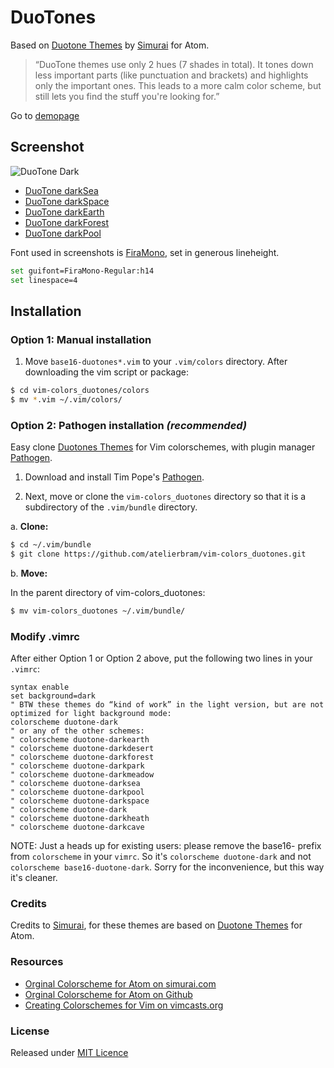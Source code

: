 # DuoTones
Based on [Duotone Themes](http://simurai.com/projects/2016/01/01/duotone-themes/) by [Simurai](http://simurai.com/) for Atom.

> “DuoTone themes use only 2 hues (7 shades in total). It tones down less important parts (like punctuation and brackets) and highlights only the important ones. This leads to a more calm color scheme, but still lets you find the stuff you're looking for.”

Go to [demopage](http://atelierbram.github.io/syntax-highlighting/duotones)

## Screenshot
![DuoTone Dark](http://atelierbram.github.io/syntax-highlighting/assets/img/duotones-dark_vim_960x640.png "DuoTone Dark")

- [DuoTone darkSea](http://atelierbram.github.io/syntax-highlighting/assets/img/duotones-darkSea_vim_960x640.png "DuoTone Dark")
- [DuoTone darkSpace](http://atelierbram.github.io/syntax-highlighting/assets/img/duotones-darkSpace_vim_960x640.png "DuoTone Dark")
- [DuoTone darkEarth](http://atelierbram.github.io/syntax-highlighting/assets/img/duotones-darkEarth_vim_960x640.png "DuoTone Dark")
- [DuoTone darkForest](http://atelierbram.github.io/syntax-highlighting/assets/img/duotones-darkForest_vim_960x640.png "DuoTone Dark")
- [DuoTone darkPool](http://atelierbram.github.io/syntax-highlighting/assets/img/duotones-darkPool_vim_960x640.png "DuoTone Dark")

Font used in screenshots is [FiraMono](http://www.carrois.com/fira-4-1/#download), set in generous lineheight.

```bash
set guifont=FiraMono-Regular:h14
set linespace=4
```

## Installation

### Option 1: Manual installation

1.  Move `base16-duotones*.vim` to your `.vim/colors` directory. After downloading the
vim script or package:

```bash
$ cd vim-colors_duotones/colors
$ mv *.vim ~/.vim/colors/
```

### Option 2: Pathogen installation ***(recommended)***
Easy clone [Duotones Themes](http://atelierbram.github.io/syntax-highlighting/duotones/ "colorschemes, made with Base16 Builder") for Vim colorschemes, with plugin manager [Pathogen].

1.  Download and install Tim Pope's [Pathogen].

2.  Next, move or clone the `vim-colors_duotones` directory so that it is
a subdirectory of the `.vim/bundle` directory.

a. **Clone:**

```bash
$ cd ~/.vim/bundle
$ git clone https://github.com/atelierbram/vim-colors_duotones.git
```

b. **Move:**

In the parent directory of vim-colors_duotones:

```bash
$ mv vim-colors_duotones ~/.vim/bundle/
```

### Modify .vimrc

After either Option 1 or Option 2 above, put the following two lines in your
`.vimrc`:

```vim
syntax enable
set background=dark
" BTW these themes do “kind of work” in the light version, but are not optimized for light background mode:
colorscheme duotone-dark
" or any of the other schemes:
" colorscheme duotone-darkearth
" colorscheme duotone-darkdesert
" colorscheme duotone-darkforest
" colorscheme duotone-darkpark
" colorscheme duotone-darkmeadow
" colorscheme duotone-darksea
" colorscheme duotone-darkpool
" colorscheme duotone-darkspace
" colorscheme duotone-dark
" colorscheme duotone-darkheath
" colorscheme duotone-darkcave
```

NOTE: Just a heads up for existing users: please remove the base16- prefix from `colorscheme` in your `vimrc`.
So it's `colorscheme duotone-dark` and not `colorscheme base16-duotone-dark`. Sorry for the inconvenience, but this way it's cleaner.


### Credits
Credits to [Simurai](http://simurai.com/), for these themes are based on [Duotone Themes](http://simurai.com/projects/2016/01/01/duotone-themes/) for Atom.

### Resources
- [Orginal Colorscheme for Atom on simurai.com](http://simurai.com/projects/2016/01/01/duotone-themes/)
- [Orginal Colorscheme for Atom on Github](https://github.com/simurai/duotone-dark-syntax/blob/master/styles/colors.less)
- [Creating Colorschemes for Vim on vimcasts.org](http://vimcasts.org/episodes/creating-colorschemes-for-vim/)

### License
Released under [MIT Licence](http://atelierbram.mit-license.org)

[Pathogen]: https://github.com/tpope/vim-pathogen
